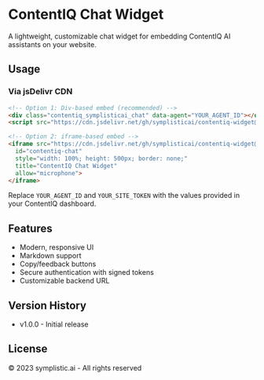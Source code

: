 # ContentIQ Chat Widget

A lightweight, customizable chat widget for embedding ContentIQ AI assistants on your website.

## Usage

### Via jsDelivr CDN

```html
<!-- Option 1: Div-based embed (recommended) -->
<div class="contentiq_symplisticai_chat" data-agent="YOUR_AGENT_ID"></div>
<script src="https://cdn.jsdelivr.net/gh/symplisticai/contentiq-widget@v1.0.0/dist/widget.min.js" data-token="YOUR_SITE_TOKEN"></script>

<!-- Option 2: iframe-based embed -->
<iframe src="https://cdn.jsdelivr.net/gh/symplisticai/contentiq-widget@v1.0.0/widget.html?agent_id=YOUR_AGENT_ID&token=YOUR_SITE_TOKEN" 
  id="contentiq-chat" 
  style="width: 100%; height: 500px; border: none;" 
  title="ContentIQ Chat Widget" 
  allow="microphone">
</iframe>
```

Replace `YOUR_AGENT_ID` and `YOUR_SITE_TOKEN` with the values provided in your ContentIQ dashboard.

## Features

- Modern, responsive UI
- Markdown support
- Copy/feedback buttons
- Secure authentication with signed tokens
- Customizable backend URL

## Version History

- v1.0.0 - Initial release

## License

© 2023 symplistic.ai - All rights reserved
